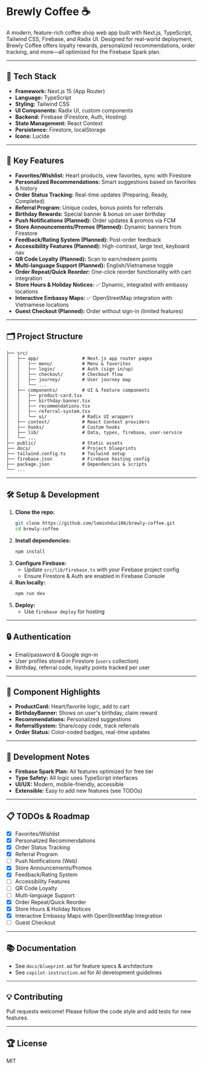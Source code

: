 # Brewly Coffee ☕

A modern, feature-rich coffee shop web app built with Next.js, TypeScript, Tailwind CSS, Firebase, and Radix UI. Designed for real-world deployment, Brewly Coffee offers loyalty rewards, personalized recommendations, order tracking, and more—all optimized for the Firebase Spark plan.

---

## 🚀 Tech Stack

- **Framework:** Next.js 15 (App Router)
- **Language:** TypeScript
- **Styling:** Tailwind CSS
- **UI Components:** Radix UI, custom components
- **Backend:** Firebase (Firestore, Auth, Hosting)
- **State Management:** React Context
- **Persistence:** Firestore, localStorage
- **Icons:** Lucide

---

## 🌟 Key Features

- **Favorites/Wishlist:** Heart products, view favorites, sync with Firestore
- **Personalized Recommendations:** Smart suggestions based on favorites & history
- **Order Status Tracking:** Real-time updates (Preparing, Ready, Completed)
- **Referral Program:** Unique codes, bonus points for referrals
- **Birthday Rewards:** Special banner & bonus on user birthday
- **Push Notifications (Planned):** Order updates & promos via FCM
- **Store Announcements/Promos (Planned):** Dynamic banners from Firestore
- **Feedback/Rating System (Planned):** Post-order feedback
- **Accessibility Features (Planned):** High-contrast, large text, keyboard nav
- **QR Code Loyalty (Planned):** Scan to earn/redeem points
- **Multi-language Support (Planned):** English/Vietnamese toggle
- **Order Repeat/Quick Reorder:** One-click reorder functionality with cart integration
- **Store Hours & Holiday Notices:** ✅ Dynamic, integrated with embassy locations
- **Interactive Embassy Maps:** ✅ OpenStreetMap integration with Vietnamese locations
- **Guest Checkout (Planned):** Order without sign-in (limited features)

---

## 🗂️ Project Structure

```
├── src/
│   ├── app/                # Next.js app router pages
│   │   ├── menu/           # Menu & favorites
│   │   ├── login/          # Auth (sign in/up)
│   │   ├── checkout/       # Checkout flow
│   │   ├── journey/        # User journey map
│   │   └── ...
│   ├── components/         # UI & feature components
│   │   ├── product-card.tsx
│   │   ├── birthday-banner.tsx
│   │   ├── recommendations.tsx
│   │   ├── referral-system.tsx
│   │   └── ui/             # Radix UI wrappers
│   ├── context/            # React Context providers
│   ├── hooks/              # Custom hooks
│   ├── lib/                # Data, types, firebase, user-service
│   └── ...
├── public/                 # Static assets
├── docs/                   # Project blueprints
├── tailwind.config.ts      # Tailwind setup
├── firebase.json           # Firebase hosting config
├── package.json            # Dependencies & scripts
└── ...
```

---

## 🛠️ Setup & Development

1. **Clone the repo:**
   ```sh
   git clone https://github.com/leminhduc106/brewly-coffee.git
   cd brewly-coffee
   ```
2. **Install dependencies:**
   ```sh
   npm install
   ```
3. **Configure Firebase:**
   - Update `src/lib/firebase.ts` with your Firebase project config
   - Ensure Firestore & Auth are enabled in Firebase Console
4. **Run locally:**
   ```sh
   npm run dev
   ```
5. **Deploy:**
   - Use `firebase deploy` for hosting

---

## 🔒 Authentication

- Email/password & Google sign-in
- User profiles stored in Firestore (`users` collection)
- Birthday, referral code, loyalty points tracked per user

---

## 🧩 Component Highlights

- **ProductCard:** Heart/favorite logic, add to cart
- **BirthdayBanner:** Shows on user's birthday, claim reward
- **Recommendations:** Personalized suggestions
- **ReferralSystem:** Share/copy code, track referrals
- **Order Status:** Color-coded badges, real-time updates

---

## 📝 Development Notes

- **Firebase Spark Plan:** All features optimized for free tier
- **Type Safety:** All logic uses TypeScript interfaces
- **UI/UX:** Modern, mobile-friendly, accessible
- **Extensible:** Easy to add new features (see TODOs)

---

## 📋 TODOs & Roadmap

- [x] Favorites/Wishlist
- [x] Personalized Recommendations
- [x] Order Status Tracking
- [x] Referral Program
- [ ] Push Notifications (Web)
- [x] Store Announcements/Promos
- [x] Feedback/Rating System
- [ ] Accessibility Features
- [ ] QR Code Loyalty
- [ ] Multi-language Support
- [x] Order Repeat/Quick Reorder
- [x] Store Hours & Holiday Notices
- [x] Interactive Embassy Maps with OpenStreetMap Integration
- [ ] Guest Checkout

---

## 📚 Documentation

- See `docs/blueprint.md` for feature specs & architecture
- See `copilot-instruction.md` for AI development guidelines

---

## 💡 Contributing

Pull requests welcome! Please follow the code style and add tests for new features.

---

## 🏆 License

MIT
